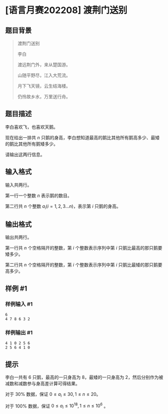 # [语言月赛202208] 渡荆门送别

## 题目背景

> 渡荆门送别
>
> 李白
>
> 渡远荆门外，来从楚国游。
>
> 山随平野尽，江入大荒流。
>
> 月下飞天镜，云生结海楼。
>
> 仍怜故乡水，万里送行舟。

## 题目描述

李白喜欢飞，也喜欢天鹅。

现在给出一排共 $n$ 只鹅的身高，李白想知道最高的鹅比其他所有鹅高多少、最矮的鹅比其他所有鹅矮多少。

请输出这两行信息。

## 输入格式

输入共两行。

第一行一个整数 $n$ 表示鹅的数目。

第二行共 $n$ 个整数 $a_i(i=1,2,3...n)$，表示第 $i$ 只鹅的身高。

## 输出格式

输出共两行。

第一行共 $n$ 个空格隔开的整数，第 $i$ 个整数表示序列中第 $i$ 只鹅比最高的那只鹅要矮多少。

第二行共 $n$ 个空格隔开的整数，第 $i$ 个整数表示序列中第 $i$ 只鹅比最矮的那只鹅要高多少。

## 样例 #1

### 样例输入 #1

```
6
4 7 8 6 3 2
```

### 样例输出 #1

```
4 1 0 2 5 6
2 5 6 4 1 0
```

## 提示

李白一共有 $6$ 只鹅，最高的一只身高为 $8$，最矮的一只身高为 $2$，然后分别作为被减数和减数参与身高差计算可得结果。

对于 $30\%$ 数据，保证 $0\leq a_i\leq 30,1\leq n\leq 20$。

对于 $100\%$ 数据，保证 $0\leq a_i \leq 10^{18},1\leq n\leq 10^6$ 。